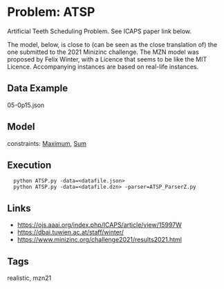 # Problem: ATSP

Artificial Teeth Scheduling Problem.
See ICAPS paper link below.

The model, below, is close to (can be seen as the close translation of) the one submitted to the 2021 Minizinc challenge.
The MZN model was proposed by Felix Winter, with a Licence that seems to be like the MIT Licence.
Accompanying instances are based on real-life instances.

## Data Example
  05-0p15.json

## Model
  constraints: [Maximum](https://pycsp.org/documentation/constraints/Maximum), [Sum](https://pycsp.org/documentation/constraints/Sum)

## Execution
```
  python ATSP.py -data=<datafile.json>
  python ATSP.py -data=<datafile.dzn> -parser=ATSP_ParserZ.py
```

## Links
  - https://ojs.aaai.org/index.php/ICAPS/article/view/15997W
  - https://dbai.tuwien.ac.at/staff/winter/
  - https://www.minizinc.org/challenge2021/results2021.html

## Tags
  realistic, mzn21
